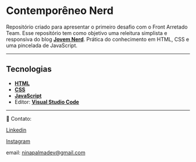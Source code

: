 # Contemporêneo Nerd
Repositório criado para apresentar o primeiro desafio com o Front Arretado Team.
Esse repositório tem como objetivo uma releitura simplista e responsiva do blog [**Jovem Nerd**](https://www.jovemnerd.com.br). Prática do conhecimento em HTML, CSS
e uma pincelada de JavaScript.
***

## Tecnologias
- [**HTML**](https://developer.mozilla.org/pt-BR/docs/Web/HTML)
- [**CSS**](https://developer.mozilla.org/pt-BR/docs/Web/CSS)
- [**JavaScript**](https://www.javascript.com)
- Editor: [**Visual Studio Code**](https://code.visualstudio.com)
***

📧 Contato: 

[Linkedin](https://br.linkedin.com/in/ninapalmadev)

[Instagram](https://www.instagram.com/palmaninao/)

email: ninapalmadev@gmail.com

